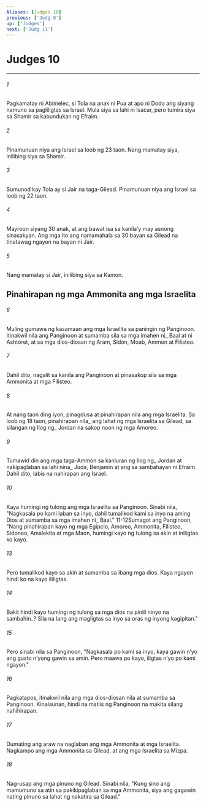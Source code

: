 ```yaml
---
Aliases: [Judges 10]
previous: ['Judg 9']
up: ['Judges']
next: ['Judg 11']
---
```

# Judges 10

***






















###### 1 










Pagkamatay ni Abimelec, si Tola na anak ni Pua at apo ni Dodo ang siyang namuno sa pagliligtas sa Israel. Mula siya sa lahi ni Isacar, pero tumira siya sa Shamir sa kabundukan ng Efraim. 





















###### 2 










Pinamunuan niya ang Israel sa loob ng 23 taon. Nang mamatay siya, inilibing siya sa Shamir. 





















###### 3 










Sumunod kay Tola ay si Jair na taga-Gilead. Pinamunuan niya ang Israel sa loob ng 22 taon. 





















###### 4 










Mayroon siyang 30 anak, at ang bawat isa sa kanilaʼy may asnong sinasakyan. Ang mga ito ang namamahala sa 30 bayan sa Gilead na tinatawag ngayon na bayan ni Jair. 





















###### 5 










Nang mamatay si Jair, inilibing siya sa Kamon.

## Pinahirapan ng mga Ammonita ang mga Israelita 





















###### 6 










Muling gumawa ng kasamaan ang mga Israelita sa paningin ng Panginoon. Itinakwil nila ang Panginoon at sumamba sila sa mga imahen ni_ Baal at ni Ashtoret, at sa mga dios-diosan ng Aram, Sidon, Moab, Ammon at Filisteo. 





















###### 7 










Dahil dito, nagalit sa kanila ang Panginoon at pinasakop sila sa mga Ammonita at mga Filisteo. 





















###### 8 










At nang taon ding iyon, pinagdusa at pinahirapan nila ang mga Israelita. Sa loob ng 18 taon, pinahirapan nila_ ang lahat ng mga Israelita sa Gilead, sa silangan ng Ilog ng_ Jordan na sakop noon ng mga Amoreo. 





















###### 9 










Tumawid din ang mga taga-Ammon sa kanluran ng Ilog ng_ Jordan at nakipaglaban sa lahi nina_ Juda, Benjamin at ang sa sambahayan ni Efraim. Dahil dito, labis na nahirapan ang Israel. 





















###### 10 










Kaya humingi ng tulong ang mga Israelita sa Panginoon. Sinabi nila, "Nagkasala po kami laban sa inyo, dahil tumalikod kami sa inyo na aming Dios at sumamba sa mga imahen ni_ Baal." 11-12Sumagot ang Panginoon, "Nang pinahirapan kayo ng mga Egipcio, Amoreo, Ammonita, Filisteo, Sidoneo, Amalekita at mga Maon, humingi kayo ng tulong sa akin at iniligtas ko kayo. 





















###### 13 










Pero tumalikod kayo sa akin at sumamba sa ibang mga dios. Kaya ngayon hindi ko na kayo ililigtas. 





















###### 14 










Bakit hindi kayo humingi ng tulong sa mga dios na pinili ninyo na sambahin_? Sila na lang ang magligtas sa inyo sa oras ng inyong kagipitan." 





















###### 15 










Pero sinabi nila sa Panginoon, "Nagkasala po kami sa inyo, kaya gawin nʼyo ang gusto nʼyong gawin sa amin. Pero maawa po kayo, iligtas nʼyo po kami ngayon." 





















###### 16 










Pagkatapos, itinakwil nila ang mga dios-diosan nila at sumamba sa Panginoon. Kinalaunan, hindi na matiis ng Panginoon na makita silang nahihirapan. 





















###### 17 










Dumating ang araw na naglaban ang mga Ammonita at mga Israelita. Nagkampo ang mga Ammonita sa Gilead, at ang mga Israelita sa Mizpa. 





















###### 18 










Nag-usap ang mga pinuno ng Gilead. Sinabi nila, "Kung sino ang mamumuno sa atin sa pakikipaglaban sa mga Ammonita, siya ang gagawin nating pinuno sa lahat ng nakatira sa Gilead."
